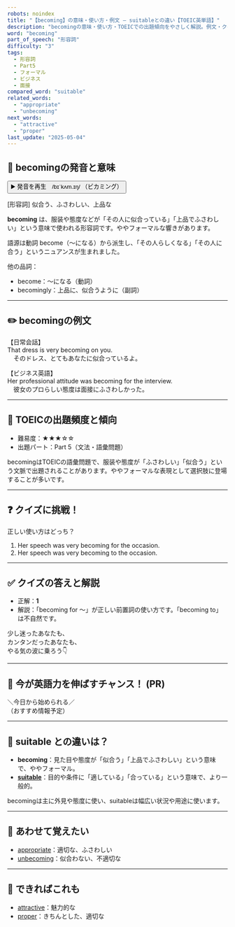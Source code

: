 ```yaml
---
robots: noindex
title: "【becoming】の意味・使い方・例文 ― suitableとの違い【TOEIC英単語】"
description: "becomingの意味・使い方・TOEICでの出題傾向をやさしく解説。例文・クイズ付きでsuitableとの違いもわかりやすく学べます。"
word: "becoming"
part_of_speech: "形容詞"
difficulty: "3"
tags:
  - 形容詞
  - Part5
  - フォーマル
  - ビジネス
  - 面接
compared_word: "suitable"
related_words:
  - "appropriate"
  - "unbecoming"
next_words:
  - "attractive"
  - "proper"
last_update: "2025-05-04"
---
```


## 🔰 becomingの発音と意味

<button class="play-audio" onclick="playTTS('becoming')">
  <span class="play-audio-main">
    ▶️ 発音を再生　/bɪˈkʌm.ɪŋ/
  </span>
  <span class="play-audio-sub">
    （ビカミング）
  </span>
</button>

[形容詞] 似合う、ふさわしい、上品な

**becoming** は、服装や態度などが「その人に似合っている」「上品でふさわしい」という意味で使われる形容詞です。ややフォーマルな響きがあります。

語源は動詞 become（～になる）から派生し、「その人らしくなる」「その人に合う」というニュアンスが生まれました。

他の品詞：  
- become：～になる（動詞）
- becomingly：上品に、似合うように（副詞）

---

## ✏️ becomingの例文

【日常会話】  
That dress is very becoming on you.  
　そのドレス、とてもあなたに似合っているよ。

【ビジネス英語】  
Her professional attitude was becoming for the interview.  
　彼女のプロらしい態度は面接にふさわしかった。

---

## 🎯 TOEICの出題頻度と傾向

- 難易度：★★★☆☆
- 出題パート：Part 5（文法・語彙問題）

becomingはTOEICの語彙問題で、服装や態度が「ふさわしい」「似合う」という文脈で出題されることがあります。ややフォーマルな表現として選択肢に登場することが多いです。

---

## ❓ クイズに挑戦！

正しい使い方はどっち？

1. Her speech was very becoming for the occasion.  
2. Her speech was very becoming to the occasion.

---

## ✅ クイズの答えと解説

- 正解：**1**
- 解説：「becoming for ～」が正しい前置詞の使い方です。「becoming to」は不自然です。

少し迷ったあなたも、  
カンタンだったあなたも、  
やる気の波に乗ろう👇️

---

## 🚀 今が英語力を伸ばすチャンス！ (PR)

<div class="info-center">
＼今日から始められる／<br>  
（おすすめ情報予定）
</div>

---

## 🤔  suitable との違いは？

- **becoming**：見た目や態度が「似合う」「上品でふさわしい」という意味で、ややフォーマル。
- **[suitable](/word/suitable/)**：目的や条件に「適している」「合っている」という意味で、より一般的。

becomingは主に外見や態度に使い、suitableは幅広い状況や用途に使います。

---

## 🧩 あわせて覚えたい

- [appropriate](/word/appropriate/)：適切な、ふさわしい
- [unbecoming](/word/unbecoming/)：似合わない、不適切な

---

## 📖 できればこれも

- [attractive](/word/attractive/)：魅力的な
- [proper](/word/proper/)：きちんとした、適切な

<!-- cvid: aid37_bid10 -->
